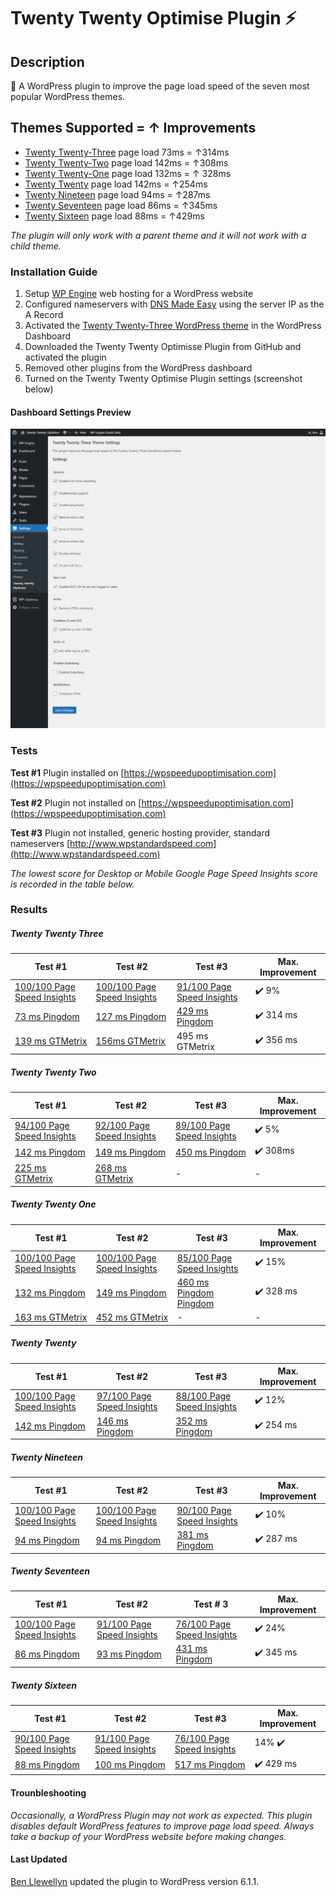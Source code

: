 # Twenty Twenty Optimise Plugin :zap:

## Description
:rainbow: A WordPress plugin to improve the page load speed of the seven most popular WordPress themes.

## Themes Supported = ↑ Improvements
* [Twenty Twenty-Three](https://en-gb.wordpress.org/themes/twentytwentythree/) page load 73ms = ↑314ms
* [Twenty Twenty-Two](https://en-gb.wordpress.org/themes/twentytwentytwo/) page load 142ms = ↑308ms
* [Twenty Twenty-One](https://en-gb.wordpress.org/themes/twentytwentyone/) page load 132ms = ↑ 328ms
* [Twenty Twenty](https://en-gb.wordpress.org/themes/twentytwenty/) page load 142ms = ↑254ms
* [Twenty Nineteen](https://en-gb.wordpress.org/themes/twentynineteen/) page load 94ms = ↑287ms
* [Twenty Seventeen](https://en-gb.wordpress.org/themes/twentyseventeen/) page load 86ms = ↑345ms
* [Twenty Sixteen](https://en-gb.wordpress.org/themes/twentysixteen/) page load 88ms = ↑429ms

_The plugin will only work with a parent theme and it will not work with a child theme._

### Installation Guide
1. Setup [WP Engine](https://wpengine.com) web hosting for a WordPress website
2. Configured nameservers with [DNS Made Easy](https://dnsmadeeasy.com) using the server IP as the A Record
3. Activated the [Twenty Twenty-Three WordPress theme](https://en-gb.wordpress.org/themes/twentytwentyone/) in the WordPress Dashboard
4. Downloaded the Twenty Twenty Optimisse Plugin from GitHub and activated the plugin
5. Removed other plugins from the WordPress dashboard
6. Turned on the Twenty Twenty Optimise Plugin settings (screenshot below)

#### Dashboard Settings Preview
![Settings Preview In WordPress Dashboard](https://github.com/slibdesign/twentytwentyoptimise/blob/master/screenshot/twentytwentyoptimisewppluginscreenshot.png)

### Tests

**Test #1** Plugin installed on [https://wpspeedupoptimisation.com](https://wpspeedupoptimisation.com)

**Test #2** Plugin not installed on [https://wpspeedupoptimisation.com](https://wpspeedupoptimisation.com)

**Test #3** Plugin not installed, generic hosting provider, standard nameservers [http://www.wpstandardspeed.com](http://www.wpstandardspeed.com)

*The lowest score for Desktop or Mobile Google Page Speed Insights score is recorded in the table below.*

### Results

##### Twenty Twenty Three

Test #1  | Test #2 | Test #3 | Max. Improvement
----------------- | -------------------- | ----------------------- | -----------------------
[100/100 Page Speed Insights](https://wpspeedupoptimisation.com/performance-pngs/2023/google-mobile.png) | [100/100 Page Speed Insights](https://wpspeedupoptimisation.com/performance-pngs/2023/vanilla/google-mobile.png) | [91/100 Page Speed Insights](https://wpspeedupoptimisation.com/performance-pngs/2023/standard/google-mobile.png) | :heavy_check_mark: 9%
[73 ms Pingdom](https://wpspeedupoptimisation.com/performance-pngs/2023/pingdom.png) | [127 ms Pingdom](https://wpspeedupoptimisation.com/performance-pngs/2023/vanilla/pingdom.png) | [429 ms Pingdom](https://wpspeedupoptimisation.com/performance-pngs/2023/standard/pingdom.png) | :heavy_check_mark: 314 ms
[139 ms GTMetrix](https://wpspeedupoptimisation.com/performance-pngs/2023/gtmetrix.png) | [156ms GTMetrix](https://wpspeedupoptimisation.com/performance-pngs/2023/vanilla/gtmetrix.png) | 495 ms GTMetrix | :heavy_check_mark: 356 ms

##### Twenty Twenty Two

Test #1  | Test #2 | Test #3 | Max. Improvement
----------------- | -------------------- | -------------------- | -------------------- 
[94/100 Page Speed Insights](https://wpspeedupoptimisation.com/performance-pngs/2022/google-mobile.png) | [92/100 Page Speed Insights](https://wpspeedupoptimisation.com/performance-pngs/2022/vanilla/google-mobile.png) | [89/100 Page Speed Insights](https://wpspeedupoptimisation.com/performance-pngs/2022/standard/google-mobile.png) | :heavy_check_mark: 5%
[142 ms Pingdom](https://wpspeedupoptimisation.com/performance-pngs/2022/pingdom.png) | [149 ms Pingdom](https://wpspeedupoptimisation.com/performance-pngs/2022/vanilla/pingdom.png) | [450 ms Pingdom](https://wpspeedupoptimisation.com/performance-pngs/2022/standard/pingdom.png) | :heavy_check_mark: 308ms
[225 ms GTMetrix](https://wpspeedupoptimisation.com/performance-pngs/2022/gtmetrix.png) | [268 ms GTMetrix](https://wpspeedupoptimisation.com/performance-pngs/2022/vanilla/gtmetrix.png) | - | -

##### Twenty Twenty One

Test #1 | Test #2 | Test #3 | Max. Improvement
----------------- | -------------------- | -------------------- | --------------------
[100/100 Page Speed Insights](https://wpspeedupoptimisation.com/performance-pngs/2021/google-mobile.png) | [100/100 Page Speed Insights](https://wpspeedupoptimisation.com/performance-pngs/2021/vanilla/google-mobile.png) | [85/100 Page Speed Insights](https://wpspeedupoptimisation.com/performance-pngs/2021/standard/google-mobile.png) | :heavy_check_mark: 15%
[132 ms Pingdom](https://wpspeedupoptimisation.com/performance-pngs/2021/pingdom.png) | [149 ms Pingdom](https://wpspeedupoptimisation.com/performance-pngs/2021/vanilla/pingdom.png) | [460 ms Pingdom Pingdom](https://wpspeedupoptimisation.com/performance-pngs/2021/standard/pingdom.png) | :heavy_check_mark: 328 ms
[163 ms GTMetrix](https://wpspeedupoptimisation.com/performance-pngs/2021/gtmetrix.png) | [452 ms GTMetrix](https://wpspeedupoptimisation.com/performance-pngs/2021/vanilla/gtmetrix.png) | - | -

##### Twenty Twenty 

Test #1 | Test #2 | Test #3 | Max. Improvement
----------------- | --------------------| --------------------| --------------------
[100/100 Page Speed Insights](https://wpspeedupoptimisation.com/performance-pngs/2020/google-mobile.png) | [97/100 Page Speed Insights](https://wpspeedupoptimisation.com/performance-pngs/2020/vanilla/google-mobile.png) | [88/100 Page Speed Insights](https://wpspeedupoptimisation.com/performance-pngs/2020/standard/google-mobile.png) | :heavy_check_mark: 12%
[142 ms Pingdom](https://wpspeedupoptimisation.com/performance-pngs/2020/pingdom.png) | [146 ms Pingdom](https://wpspeedupoptimisation.com/performance-pngs/2020/vanilla/pingdom.png) | [352 ms Pingdom](https://wpspeedupoptimisation.com/performance-pngs/2020/standard/pingdom.png) | :heavy_check_mark: 254 ms

##### Twenty Nineteen

Test #1 | Test #2 | Test #3 | Max. Improvement
----------------- | -------------------- | -------------------- | --------------------
[100/100 Page Speed Insights](https://wpspeedupoptimisation.com/performance-pngs/2019/google-mobile.png) | [100/100 Page Speed Insights](https://wpspeedupoptimisation.com/performance-pngs/2019/vanilla/google-mobile.png) | [90/100 Page Speed Insights](https://wpspeedupoptimisation.com/performance-pngs/2019/standard/google-mobile.png) | :heavy_check_mark: 10%
[94 ms Pingdom](https://wpspeedupoptimisation.com/performance-pngs/2019/pingdom.png) | [94 ms Pingdom](https://wpspeedupoptimisation.com/performance-pngs/2019/vanilla/pingdom.png) | [381 ms Pingdom](https://wpspeedupoptimisation.com/performance-pngs/2019/standard/pingdom.png) | :heavy_check_mark: 287 ms

##### Twenty Seventeen

Test #1 | Test #2 | Test # 3 | Max. Improvement
----------------- | -------------------- | -------------------- | --------------------
[100/100 Page Speed Insights](https://wpspeedupoptimisation.com/performance-pngs/2017/google-mobile.png) | [91/100 Page Speed Insights](https://wpspeedupoptimisation.com/performance-pngs/2017/vanilla/google-mobile.png) | [76/100 Page Speed Insights](https://wpspeedupoptimisation.com/performance-pngs/2017/standard/google-mobile.png) | :heavy_check_mark: 24% 
[86 ms Pingdom](https://wpspeedupoptimisation.com/performance-pngs/2017/pingdom.png) | [93 ms Pingdom](https://wpspeedupoptimisation.com/performance-pngs/2017/vanilla/pingdom.png) | [431 ms Pingdom](https://wpspeedupoptimisation.com/performance-pngs/2017/standard/pingdom.png) | :heavy_check_mark: 345 ms

##### Twenty Sixteen

Test #1 | Test #2 | Test #3 | Max. Improvement
----------------- | -------------------- | -------------------- | --------------------
[90/100 Page Speed Insights](https://wpspeedupoptimisation.com/performance-pngs/2016/google-mobile.png) | [91/100 Page Speed Insights](https://wpspeedupoptimisation.com/performance-pngs/2016/vanilla/google-mobile.png) | [76/100 Page Speed Insights](https://wpspeedupoptimisation.com/performance-pngs/2016/standard/google-mobile.png) | 14% :heavy_check_mark:
[88 ms Pingdom](https://wpspeedupoptimisation.com/performance-pngs/2016/pingdom.png) | [100 ms Pingdom](https://wpspeedupoptimisation.com/performance-pngs/2016/vanilla/pingdom.png)  | [517 ms Pingdom](https://wpspeedupoptimisation.com/performance-pngs/2016/standard/pingdom.png) | :heavy_check_mark: 429 ms

#### Trounbleshooting
_Occasionally, a WordPress Plugin may not work as expected. This plugin disables default WordPress features to improve page load speed. Always take a backup of your WordPress website before making changes._

#### Last Updated
[Ben Llewellyn](https://www.slibdesign.com) updated the plugin to WordPress version 6.1.1.